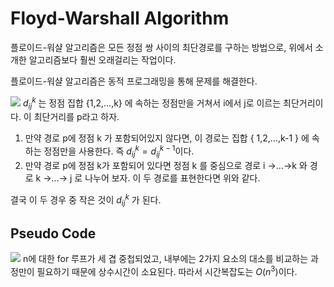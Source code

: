 # Floyd-Warshall Algorithm
플로이드-워샬 알고리즘은 모든 정점 쌍 사이의 최단경로를 구하는 방법으로, 위에서 소개한 알고리즘보다 훨씬 오래걸리는 작업이다.

플로이드-워샬 알고리즘은 동적 프로그래밍을 통해 문제를 해결한다.

![](https://i.imgur.com/6qrIvhc.png)
$d^k_{ij}$ 는 정점 집합 {1,2,…,k} 에 속하는 정점만을 거쳐서 i에서 j로 이르는 최단거리이다. 이 최단거리를 p라고 하자.

1. 만약 경로 p에 정점 k 가 포함되어있지 않다면, 이 경로는 집합 { 1,2,…,k-1 } 에 속하는 정점만을 사용한다. 즉 $d^k_{ij} = d^{k-1}_{ij}$이다.
2. 만약 경로 p에 정점 k가 포함되어 있다면 정점 k 를 중심으로 경로 i →…→k 와 경로 k →…→ j 로 나누어 보자. 이 두 경로를 표현한다면 위와 같다.

결국 이 두 경우 중 작은 것이 $d_{ij}^k$ 가 된다.

## Pseudo Code
![](https://i.imgur.com/Gfa5Jym.png)
n에 대한 for 루프가 세 겹 중첩되었고, 내부에는 2가지 요소의 대소를 비교하는 과정만이 필요하기 때문에 상수시간이 소요된다. 따라서 시간복잡도는 $O(n^3)$이다.